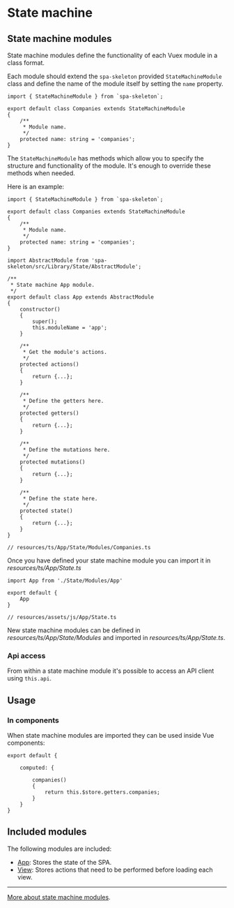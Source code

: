 # State machine

## State machine modules

State machine modules define the functionality of each Vuex module in a class format.

Each module should extend the `spa-skeleton` provided `StateMachineModule` class and define the name
of the module itself by setting the `name` property.

    import { StateMachineModule } from `spa-skeleton`;

    export default class Companies extends StateMachineModule
    {
        /**
         * Module name.
         */
        protected name: string = 'companies';
    }

The `StateMachineModule` has methods which allow you to specify the structure and functionality of 
the module. It's enough to override these methods when needed.

Here is an example:

    import { StateMachineModule } from `spa-skeleton`;

    export default class Companies extends StateMachineModule
    {
        /**
         * Module name.
         */
        protected name: string = 'companies';
    }

    import AbstractModule from 'spa-skeleton/src/Library/State/AbstractModule';

    /**
     * State machine App module.
     */
    export default class App extends AbstractModule
    {
        constructor()
        {
            super();
            this.moduleName = 'app';
        }

        /**
         * Get the module's actions.
         */
        protected actions()
        {
            return {...};
        }
        
        /**
         * Define the getters here.
         */
        protected getters()
        {
            return {...};
        }
    
        /**
         * Define the mutations here.
         */
        protected mutations()
        {
            return {...};
        }
    
        /**
         * Define the state here.
         */
        protected state()
        {
            return {...};
        }
    }

    // resources/ts/App/State/Modules/Companies.ts

Once you have defined your state machine module you can import it in *resources/ts/App/State.ts*

    import App from './State/Modules/App'

    export default {
        App
    }

    // resources/assets/js/App/State.ts

New state machine modules can be defined in *resources/ts/App/State/Modules* and imported in
*resources/ts/App/State.ts*.

### Api access

From within a state machine module it's possible to access an API client using `this.api`.

## Usage

### In components

When state machine modules are imported they can be used inside Vue components:

    export default {

        computed: {

            companies()
            {
                return this.$store.getters.companies;
            }
        }
    }

## Included modules

The following modules are included:

- [App](StateMachine/Modules/App.md): Stores the state of the SPA.
- [View](StateMachine/Modules/View.md): Stores actions that need to be performed before loading each 
    view.

---
[More about state machine modules](https://vuex.vuejs.org/en/modules.html).
